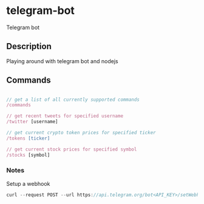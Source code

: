 # telegram-bot

Telegram bot

## Description

Playing around with telegram bot and nodejs

## Commands

```js

// get a list of all currently supported commands
/commands

// get recent tweets for specified username
/twitter [username]

// get current crypto token prices for specified ticker
/tokens [ticker]

// get current stock prices for specified symbol
/stocks [symbol]

```

### Notes

Setup a webhook

```js
curl --request POST --url https://api.telegram.org/bot<API_KEY>/setWebhook --header 'content-type: application/json' --data '{"url": "<function url>"}'
```
